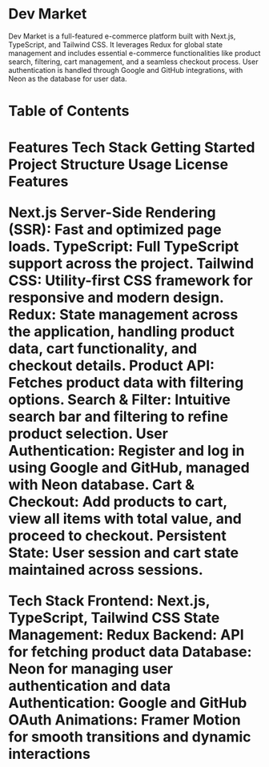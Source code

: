 <h1>Dev Market</h1>

Dev Market is a full-featured e-commerce platform built with Next.js, TypeScript, and Tailwind CSS. It leverages Redux for global state management and includes essential e-commerce functionalities like product search, filtering, cart management, and a seamless checkout process. User authentication is handled through Google and GitHub integrations, with Neon as the database for user data.

<h1>Table of Contents<h1/>

Features
Tech Stack
Getting Started
Project Structure
Usage
License
Features

Next.js Server-Side Rendering (SSR): Fast and optimized page loads.
TypeScript: Full TypeScript support across the project.
Tailwind CSS: Utility-first CSS framework for responsive and modern design.
Redux: State management across the application, handling product data, cart functionality, and checkout details.
Product API: Fetches product data with filtering options.
Search & Filter: Intuitive search bar and filtering to refine product selection.
User Authentication: Register and log in using Google and GitHub, managed with Neon database.
Cart & Checkout: Add products to cart, view all items with total value, and proceed to checkout.
Persistent State: User session and cart state maintained across sessions.

Tech Stack
Frontend: Next.js, TypeScript, Tailwind CSS
State Management: Redux
Backend: API for fetching product data
Database: Neon for managing user authentication and data
Authentication: Google and GitHub OAuth
Animations: Framer Motion for smooth transitions and dynamic interactions
